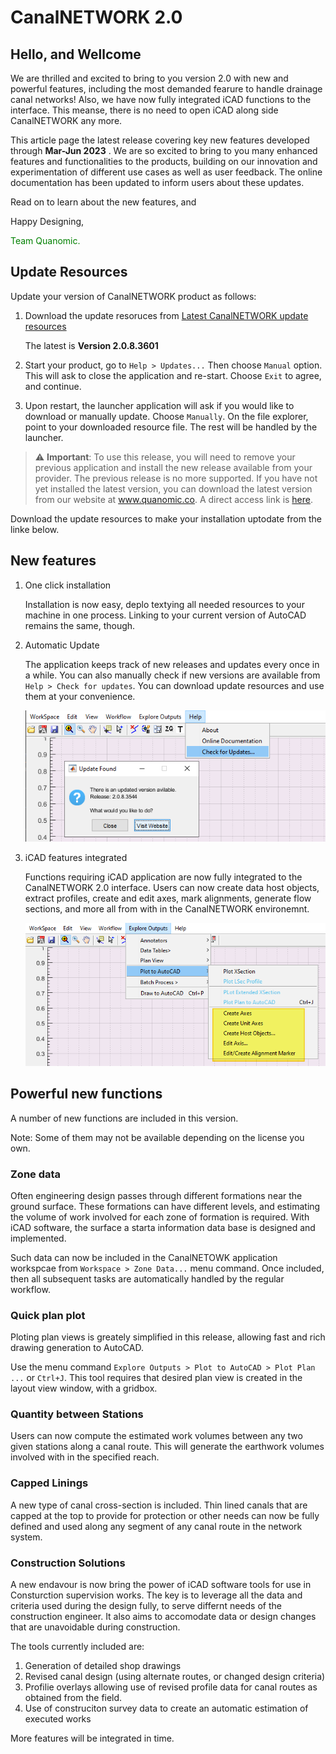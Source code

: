 # CanalNETWORK 2.0

## Hello, and Wellcome

We are thrilled and excited to bring to you version 2.0 with new and powerful features, including the most demanded fearure to handle drainage canal networks! Also, we have now fully integrated iCAD functions to the interface. This meanse, there is no need to open iCAD along side CanalNETWORK any more.

This article page the latest release covering key new features developed through  **Mar-Jun 2023** . We are so excited to bring to you many enhanced features and functionalities to the products, building on our innovation and experimentation of different use cases as well as user feedback. The online documentation has been updated to inform users about these updates.



Read on to learn about the new features, and 



Happy Designing,

<p style="color:green">Team Quanomic.</p>



## Update Resources

Update your version of CanalNETWORK product as follows:
1. Download the update resoruces from [Latest CanalNETWORK update resources](https://drive.google.com/uc?export=download&id=1Ov_tptZDHdrvIf7o1ogrlfpb_iWiBgvD)

    The latest is **Version 2.0.8.3601**

2. Start your product, go to `Help > Updates...` Then choose `Manual` option. This will ask to close the application and re-start. Choose `Exit` to agree, and continue.

3. Upon restart, the launcher application will ask if you would like to download or manually update. Choose `Manually`. On the file explorer, point to your downloaded resource file. The rest will be handled by the launcher.



> :warning: **Important**:
To use this release, you will need to remove your previous application and install the new release available from your provider. The previous release is no more supported.
If you have not yet installed the latest version, you can download the latest version from our website at www.quanomic.co. A direct access link is [here]().

Download the update resources to make your installation uptodate from the linke below.


## New features

1. One click installation 
   
   Installation is now easy, deplo textying all needed resources to your machine in one process. Linking to your current version of AutoCAD remains the same, though.

2. Automatic Update
   
   The application keeps track of new releases and updates every once in a while. You can also manually check if new versions are available from `Help > Check for updates`.  You can download update resources and use them at your convenience.
   
   ![sdf](Images/Image%205.png)

3. iCAD features integrated
   
   Functions requiring iCAD application are now fully integrated to the CanalNETWORK 2.0 interface. Users can now create data host objects, extract profiles, create and edit axes, mark alignments, generate flow sections, and more all from with in the CanalNETWORK environemnt.
   
   ![fig](Images/Image%204.png)

## Powerful new functions

A number of new functions are included in this version. 

Note: Some of them may not be available depending on the license you own. 

### Zone data
Often engineering design passes through different formations near the ground surface. These formations can have different levels, and estimating the volume of work involved for each zone of formation is required. With iCAD software, the surface a starta information data base is designed and implemented.

Such data can now be included in the CanalNETOWK application workspcae from `Workspace > Zone Data...` menu command. Once included, then all subsequent tasks are automatically handled by the regular workflow.



### Quick plan plot
Ploting plan views is greately simplified in this release, allowing fast and rich drawing generation to AutoCAD.

Use the menu command `Explore Outputs > Plot to AutoCAD > Plot Plan ...` or `Ctrl+J`. This tool requires that desired plan view is created in the layout view window, with a gridbox.

### Quantity between Stations
Users can now compute the estimated work volumes between any two given stations along a canal route. This will generate the earthwork volumes involved with in the specified reach.


### Capped Linings
A new type of canal cross-section is included. Thin lined canals that are capped at the top to provide for protection or other needs can now be fully defined and used along any segment of any canal route in the network system.

### Construction Solutions
A new endavour is now bring the power of iCAD software tools for use in Consturction supervision works. The key is to leverage all the data and criteria used during the design fully, to serve differnt needs of the construction engineer. It also aims to accomodate data or design changes that are unavoidable during construction.

The tools currently included are:

1. Generation of detailed shop drawings
1. Revised canal design (using alternate routes, or changed design criteria)
1. Profilie overlays allowing use of revised profile data for canal routes as obtained from the field.
1. Use of construciton survey data to create an automatic estimation of executed works

More features will be integrated in time.
